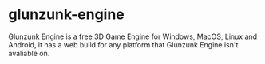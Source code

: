 # glunzunk-engine
Glunzunk Engine is a free 3D Game Engine for Windows, MacOS, Linux and Android, it has a web build for any platform that Glunzunk Engine isn't avaliable on.
